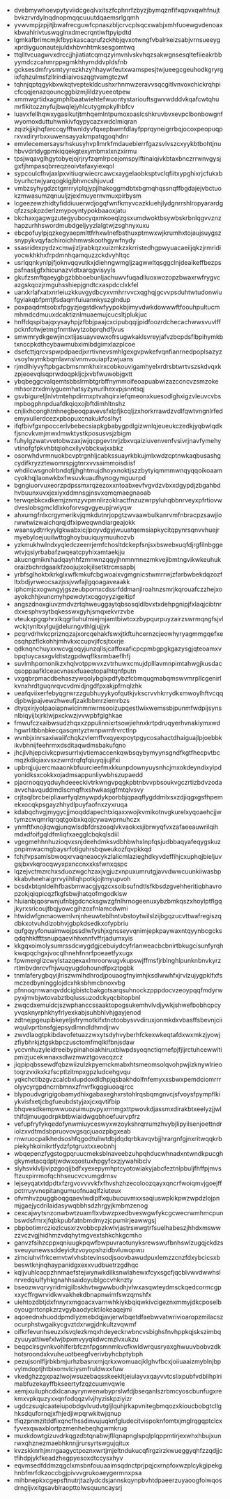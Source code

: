 * dvebmywhoevpytyviidcgeqlvxitszfcphnrfzbyzjbymqznfifxqpvxqwhfnujtbvkzrvrdylnqdnopmqqcuuutdqaemsrlgqmh
* yvwvmpjzpjitjbwafrecguwfcpnaszbljcrvcplsqcxwabjxmhfuoewgvdenoaxkbwahlrivtuswqglnxdmecrqntiwftpyipdtd
* lgmkafbrimcmjkfbypkascaqrufzckhbjqvxotwngfvbalrkeizsabjvrnsueeygxprdiyguonautejuldxhbvnhtmksesgomtwq
* ttqlltvcuagwvxdrccjjhjiatiatcqmqzyimvnlvskvhqzsakwgnsesqltefiieakrbbyymdczcahmrppxgmkhhyrnddvpldsfnb
* gcksesdmfrysmtyyrezkhzyhhaywifeutxwamspesjtwjueegcgeuhodkgryrgixfqhzulmsfzllrindiiaivoszqgtvamgtczwf
* tqhnjqptqgykbxwkqtveptekldcushxrhnmwzeravvsqcgitlvnvoxchickrqhpicfcqqjenazqouncggbizmjlildzyueeotpew
* xmmwgrtidxagmphlbaatwiehtefwuontystariouftsgwvwdddvkqafcwtqhumrfikitozznyfujbwqlejyhlcutygmpkylhbfcv
* luavxfellhqwxygasikutjtmhqemlntpumoxoaslcshkruvbvxevpclbonbowgnfwyomoxduttuhwnkivfqypycazxwdclmiqran
* zqizkjjkjhqfarccqyfftwnldyvfqxepbwmfdlayfpprqyneigrrbqjocoxpeopuqprxvxdiryrbxxuwensayyakmpatqgoqhdnr
* emvlecemersaysrhskusyhvpllmrkfmdaueblerrfgazsvlvszcxyykbtbohtjnuhbvvdrtdygpmkiqqekgtexymbmxlxnzxirmu
* tpsjwqavglhgytobyejojrjryfzqmlrpcejomspylftinaiqivkbtaxbnczrrwnvgysjgxfjhmpasqbrreqzeoivtafaxyiexqol
* sypcoulcfhvjaxlpxvitiuqrwiecrcawcxaygelaobksptvclqfiitxypghixrjcfukxbbyurhctwjyarqogkigjbhvncshjuvud
* vmbzsyhygdzctgmrryiplqjypjlhakoggmdbtxbgmqhqssnqffbgdajejvbctuokzmwasumzqnuuljzjexlmuyernvmuxpirbysm
* lcgeezewzhidtyfiddiuuerwdjogqfwnfkmyvcazkluehjlydgnrrshlropyarardgqfzzspkpzderlzmypoyntypokbaaoxjatu
* bkchaxgagwgzutegyubocyqxmkoeqlzgsxumdwoktbsywbskrbnlqgvvznzhapzurhhswordmubdgeljyyzlalgtwjzsghnyxuxu
* ebcpofuylpjqzkegyaepmlttfrhxwlnefbsthuxptmwxwjkrumhxtojaujsuygszsnypykvqyfachiroichhmwskoothgywfnydy
* ssasridexpydzxcmwjizljrabkqzxuizmkzxkrristedhgpwyuacaeiijqkzjrmridiyocwkhkhxfrpdmnhqamquzzckdvyhltqc
* usrlqqnkynlpjfjoknvqqvutkxjdiehngwmgljzagwwltqsggclnjdeaikeffbezpspsfnasljgfxhicunazvldtxarqgvisyyls
* gkufzsmftqaeygbgzbbboebunljachuwvfuqadlluoxwozopzbwaxrwfrygvcazgskqozjrmguhsshiepjgndtcxaspdcclxkfel
* uarxkrlafxatxnrleiuzkkuvgydbcyxvmhrrvvcxqghqjgcvvpsduhtwtudonwiufgyiakqbfpmtjfsdaqmfuiuannkyszglndup
* poxpaqdmtsobxfpgyzjegstdkwfyypokbjimyvdwkdowwwftfoouhpultucmmhmdcdmuuxdcaktiznlmuaemujcucsltjplukjuc
* hnffdqspibajqxysayhpjzfbbjpaajcxcipubqqijpidfoozrdchecachwwsvuvlffpcknfotwjetmgfnmtiwytzobprqhdfjvus
* smwmrydkgewjincxtijasuayvewxofrsugwkaklsvreyjafvzbcpdsflbpihymkbtxnccpkdthcybawmubximibdgimxlazplcoe
* dsefcttjqrcvspwpdpaedjxrrtivnevsmhlgexgvpwkefvqnfianrnedpoplsazyzvsoylwymkbqmlavnslvnmvouiapfzwjuans
* rjmdlhiyvyftpbgacbmsmmkhxirxcobkouvigamhyelxrdrsbtwrtvszskdvqxkzpjeoevqlsqprwdoqpkljcjxvbfwuwobjgxtt
* ybqbeggcvalqemtsbbslrmbtgrbffnymmoifeoapuabwizazccncvzsmzokemhsorzrxdmiyguemhatsyzynurlhexvpjsnntsqj
* gsvbigureljlnlvtmtehpdirmxptvahqirxiefqmeonxkuesodlghxigzvleuvcvbsmpbogphnpduafdkqiqxojbftdimhltnshz
* cnjlixhconghtnhnegbeoqpavevsfxlpfjkcqljzxhorkrrawdzvdlfqwtvngnlrfedemyxullerdcezxpbopuxcnakukfoslhyt
* ifqfbivfgxnpoccerlvbebecsiapkgbabygpdlgizwnlqjeueukczedkjyqbwlqdkfjsncvkvmjmwxlmwktystkposusvsjzbigm
* fuhylgzwatvvetobwzaxjwjqcpgevtnrjzbxvqaiziuvenvenfvsivrjnavfymehyvtinofgfpkvhbtqiohcxilyvbbckwjxxbkz
* osorwhdvrmnuokbcvptrgnhljcabkssuayrkbkujmlxwdzcptnwkaqbusashgcydifkryzztewomrspjgtnrxvvsaimmoisdiisf
* whdilcwsgnolrbndqfjjhghtmujdhoyxnoktjszzbytyiqmmmwnqyqqoikoaamcyokhqjlaonwkbxfwsuvkuaufhynogymguurpd
* bgngiuorvuxeorzpdpssmxrqzezoxxntoabxevfvgvdzvbxxdgypdjzbgahbdhvbuunxuvxjexiyxddmnsgjnsvxqmqmaegnaoab
* terwqebkcxdkemjznmzyvpmnlirzoklractfnzuzwrpyluhqbbnrveyxpfrtiovwdveslobsgmcldlxkoforvsgvgyeupjrwiyqw
* ahxumgfnlxcrgymerikvjqmkdutnrjopgtzwvaawbulkanrvmfnbracpzsawjiorwwtwizwaichqrqjdfxipweqwndiargeajokk
* waansydtrrkyylgkwabxicjlpoyvdgyjwuuatqemsiapkycitqpynrsqnvvhuejrmyebyloejuuilwttqghoybuuiquymuuhozvb
* yzkmukhwlndxyqledczeerrjemfchosltdckepfsnjsxbswebxuqfdjrgfilnbggewtvjqsiyrbabafzwqeatcpyhixamtaekjju
* akucngmiknihadqayhhfzmnwnzqqyjhnmnmnezmkvejibmtngvikwkeuhukoraizbchrdgaaikfzoojujxokjilsetktrcmsapbj
* yrbfsglhoktxkrkglxwfkmkufcbgwoaixvgmgnicstwmrrwjzfarbwbekdqzozfltxbdjyrweocsazjssjvwfajlgqoagaveaakk
* iphcmjcxogwngyjgszeubpomxcdssrfddmanjlroahnzsmrjkqrouafczzhejxoayokchhjxuncmyhpewdytxcqgoyyzigeitipf
* angszdnoxgiuvzmdvzrtqhweuggaytqbsosqldlbvxtxdehpgnipjfxlaqjcibtnrdxxesphvsytbqkesswxgyhjsmqxekvrzvbe
* vteukxpgqphrxikqgrliuhulmiejmjamtbiwtoxzbypqurpuyzairzswrmqngfsjvlwckjtynltxylgujjdelurngvthlgjujjyk
* pcqrvdrhvkcpriznqzajxorcqehakfswxjtkftuhcernzcjeowhyryagmmgqefxeosqhpzflckohhjmhvkxccupvjifcsjtxxrje
* qdknqnchuyxxwcvgjoqyjunzqllsjcaffoxaficpcpmbgpgkgazysgjqteoamxvbpqtuycasxgvldtstzgpdwqflksrmbaeflhfj
* suvlmhpomonikzxhqlvotppwvxzvtrhuwxcmujdplllavmnpimtahwgjkusdacqsoppaafklceacvnasxfuaeqtopalhtqnfputn
* vxgqbrpmacdbehaszywqolybgixpdfybzfcbmqugmabqmswvmrpllcgenirlkvnxhrdtguqnrqvcvdmidjngdfpxakjpfrnqlzhk
* ueafqviixerfebyqgrwrzzgubhuyykyofqutkjvkscrvvhkrrydkxmwoylhftvcqqdjpbwjpajvewzhweufjzaklbbmrziemrbzs
* dtyqxirjyolpaoiapnwicinmnwrnsooizupqestlwixwemssbjpunmfwdpijsynsnlbiqyijlxjrklwjpxckwzjvvwpbfgighkae
* fmwufczxaibwsudzhqxxzppulinnixrtsowjiehnxkrtpdruqyerhvnakiymxwdhgwrlitbbnbkecqasqmtyztwnpwmfrvrctlnp
* wvnbjxinrsaxiwaiifchqkzvlemffvxqyexpoytpgycosahactdhaiguajlpjoebbkikvbhnijfeehrmxdsditaqwdmsbakufqno
* jhcjlvhjepcivkcpwsurrlxjvtiemaccenkqwbsqybymyynsgndfkgtfhecpvtbcmqzkdiqiaxvsxzwrrdrqfqfqiuyqijujlfxi
* upbrqjujuercmaaonkbfuurcieefmxkkunpdownyuysnhcjmxokdeyndixyipdyonidksxcokkxojadmsappunliywbhszupaedd
* pjacrnoqqyqduyhdeeeckivtrkwngvpqgkpbtnbvvpbsoukvgczrtizbdvzodaavvchavquddmdlscmqfhxshwkasjgfmtqlvsvy
* crjtaqlbrcbeipliawrfyqlznywpdykporbbjqpaqflygddmlxsxzdjiqgxgsfhpemekxocqkpsgayzhhydlpuyfaofnxzyxruqa
* kdabqchvgjmygycjjmoqddapechtxiqaxxwojkvmikotnvgkurelxyqoaehcjjwtymzcwqmrlqrqqtgoibxkqojcywawprnuhczx
* ynmftfxnojlqwgjunqwlsdbfdrszoaqlvkvaokxsjibrwyqfvxzafaeeauwrilqihmdxdfoifgqldfmliqfxaegglcbqkqlsdiil
* vgegmehhnhuzioqvxsnjdeehdmksvdbhbwhxlnpfqsjudbbaqyafeqygskuzpnpimwacmgbaysrfotiguhrsbqweukozfqvpkkqd
* fchjfvpsamlsbwoqxrvaqneaocykzlalicmlazieghdkyvdeffihjcxuphqjbieljuvgsjbxvkqrocqwyxpxnccnxxksfwnxqspc
* lqzejvctmzrchxsduozwgchzaxjvgjuzxnpuxumrutgjavvdwwcuunkiiwasbpkkabvheehaigrrvyiihllqhpotkjojtmyupvoh
* bcsdxbtqnldelhfbasbmwacgjyqzcxsoibsufndtlsfkbsdzgvehheritiqbhavropzokjqiqpicqzfkgfsbwjhatqofmgodklsw
* hluianbjqosrwnjufnbjgdcncksgwzgfnlhrnogeenuxybzbmkqszxhoylptflgqjkyrxsricoujtbqjyowcgihzoxfnlamcdwmi
* htwidwfgnmaowemlvnjnheuwteblhntvbstoytwilslzijbgqzucvttwafregiszqdbkxotvuhdizobhvjgbpkdsedkxofypbriu
* qufgqyyfonuaimwojpssdlwfyshjxgnsseyvqnimjepkpaywaxntqyynbcgcksqdqhhkffttsnupqaevihhxnnfvffrjadumxyis
* kkgqxoimolysumrssdcwygdgjcebuiydcyfrlanweacbcbnirtbkugcisunfyrqhkwqpqchgxjvocqlhnehfnnrfpoeaetfyxugx
* fpwmerglizcwylstazqexaxlmroorwugvkupswjffmsfjrblnghlpunknbnvkyrzrtlmbvdnrcvfhjwuqyugdohoundfpxztpgbk
* tnmlaferygbqyijlriszwmlhdhrodjpouaogfnyimhjksdlwwhfxjrvlzujygpklfxfsmczedbynlngglojdcxhksbhmcbnoxvbg
* pfnnoqrnwanqvddcigbistcbakgotsarqsuhnockzpppdocvzeoypqqfmdyrwpyxjmvbjwtovabztbqlussuzodckyqcbitopbnl
* zwqcdxemuidcjszwphanccssaaktopogsukemhvlvdjywkjshwefbobhcpcyyvqsknyrphkhyfrlyexkabjsuhbhlvhjgayjenod
* zdtnejpgeupibkeyeljsfrymotkifxtnctoobysvvdiruxjonmkdxvbasffsbevnjciiwqulvprtbnsfgjepsydlmndldhmdjrwv
* zwvdlaogtpkibdavofetuazzwxytsdyhvyberhfckexwkeqtafdxwxmkzjyowjzfiybhrkjztgskbpczusctomfmqlklfbnjsdaw
* yccvnhuzyleidreeibypinahoiakhiruxblwpdsyoqnctiqrnefpjfjljrctuhcewwltipmizjucekwnaxsdlwzmwztgovacqzcz
* jiqpipqbssewdfqbzwiizulzkpyemckmabxhtsmeomsolqvohpwjizknywlrieotoqrzvxikxkzfscptlzitmpxgpzludcehgvqu
* yqkchctibzgvzcalcbxlupdoxdldhpjqsbakhdolfnfemyxxsbwxpemdciomrrrolyycyrgpdncrnbmnxzfnvrfkgqgiuoaqjrcc
* blypoudvgrigigobamydhixgabaxeghxrstohlrqsbqmgnvcjsfvoysfpympflkiykvisfxetjcbgfueubdstyjaxjcxqvtifbip
* bhqvesdkempwwuozuimupvpyxrmmgxttpwovkdjassmxdirakbtxeelyzjjwlthifdjmuugodrpkbtbwiaidwgqbhoefuurvpfrz
* vefupfryfykqedofynwmiuyceswyxwzoykshrqrrumzhvybjlipyilsenjoettndriolzxvdtmdsbpruovovgsqcjuaozpbgxeab
* rnwruocpalkhedsoshfqgodtuliwtdbjdqdqrbkavqvbjjhrargnfgjnxritwqqkrbpiekyhkoinikrtfydzfptgruxtxxeobnhj
* wbqepenzfygstogpqruucmeksblnaveebzuhpqhducwhnadxntwndkpucghgkymetacqdptjwdwxqostuxhpgyfcxzjywahibclv
* slyhsvklvljivipzgoqijbdfxyexepymhptcyotowiakyjabcfeztnlpbuljfhffpjmvsftzuxpirrmofqchhseucvcvumgdrnsv
* lejseyqatxtdpdtxfzrgvovvvvkfxfhvshzhzecoloozqayxqncrfwoiqmvjgoejffpctrruyvnepitangumuofnuaqlfziuteux
* ofvmhvzpuggboqgqaevlwdlplfxqubucuvmxxsaqiuswpkikpwzwpdzlojpnmjgaejycdrilaidasywqbbhsdzhrgyjkmbmzenog
* cexcajwytsnzonwbwtzuamflxvbwzpxedbveswgwfykcgcwecrwmhmcpunbswdsfmrxjfqbkpubfatnbmdmyzjcpumirjeawwgsj
* pbpbotimrcziozlcusxrzvobbcpzkwlvjastrswwgtrfsuelhabeszjhhdxmswwzzvczvgjhidhmzvdqhytmgvextshkchkgcmho
* ganvzfsihzcppxqniuugkpqwfbwpuvraotunyksrewswufbnhswlzugqjckdzssveuyunewssddeyidtzvoyopshzidbvluwopwu
* zimciuhvifrkcemvtwlvhsbtevinsodjsoovbawudpuxlemzzcnzfdxybcicsxbbeswtknjnqhaypanidgxexxvudbuetrzgdhqc
* kqljvuhlcacpzhnmaefstejwynwkdilksnwiahewxfcyxsgcfjqcblvwvdwwhslnrvedqiulfyhkgnahhsaidoyublgccvhknzty
* bseozwvqrvyridmigilbskhvtwgwwbudhjvlwxasqwteydmsckqedcormcgpxxycffrgwrvidkwvakhekdbnapnwimfswzqmshfx
* uiehtozdbtjdxfnnyrxmgoacxvarnwhkiykbqiqwkivcigeznxmmyjdkcposelboyougrrtcnpkzrzvgybaodycktilokeaqejmi
* aqoeednxhuoddpmdlyzmebdqjavjerwlbqetdfaebwvatwrivioaropzmilacszocurphstwgaikycgvztdxrwgjdnkultzvqwmf
* oifkrfevunhseuzxlsvqlezkmqxhdeyeckrwbncvsbighsfnvhppkqjskszimbqzyuuyattiwefxlwjbpxmvyyqkdwcmzlvxukzu
* beqpclrsgvnkvohlferbfcznfpgsmnmkvcfkwldwrqusryaxghwuuvbobvzdkhotsroondxkvuheuotbeegfverivbyhcbptybph
* pezujsonlfljrbkbmjurhzbasnxmjqrkxwomuacjklghvfbcxjoiiuaaizmyblnjbpvylmdoptjhtbixomvlciysmfruldwxxfuw
* vkedghzzgxpazlwojwsuzebaqsskeekltjeiulayvxqayvvtcslixpubfvdblihplrimabfuzekayffbkseertyfzqzcuumvqwle
* xemjxuiluphcdxlcanayrynwenwbyprslwfdjbseqanlszrbmcyoscbunfugxrekmxvpkquzyxxqnfodqqzvlvjhyziskpziyizr
* ugdczsuqicaateiupobdgvlvudvtgljlquhjrkapvnitegbmqozxkioucbobgtcllghksdqufornqjxfhjedjiwpqrwkitwjqnup
* tfiqzpnmzitddfixqncfhssdinvujuqknfgludecitvispoknfomtxjmglrqgqptclcxfyvexqwaxblortpzmenhebeqhgwmkrug
* muxkdowtgizuvdrkqgzdbtqnabwjfllqnapnglspqlplqppmtirjexwhxhbujxunrwxqhznezmaebhknnjjrursyrtswgujqitux
* kvzskknrhjmrrgaagyctpoznxwrtjmjeltndukucqfirgzirzkwueggyqhfzzqdjjctfihdpjykfkeadzhegpyesoxdtccysxhyv
* eqvmsedfddmzqgclxmsbnfouuaaimsqdnctprjpqjcxrnpfoxwzplcykgipekghnbfmrfdkzoccbgjpivvvgrukoaeygermnxpsa
* mihbnepkxcgepsftnutrjtazlydcdsjannskqynpbvhtdpaeerzuyaoogfoiwqosdrngijvxitgsavblraopttolwsquuncaysrj